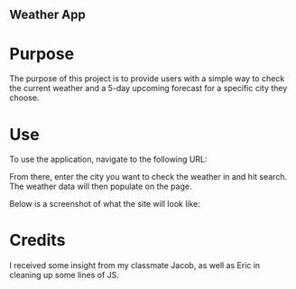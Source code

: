 ## Weather App

# Purpose

The purpose of this project is to provide users with a simple way to check the current weather and a 5-day upcoming forecast for a specific city they choose.

# Use

To use the application, navigate to the following URL:




From there, enter the city you want to check the weather in and hit search.
The weather data will then populate on the page.


Below is a screenshot of what the site will look like:





# Credits

I received some insight from my classmate Jacob, as well as Eric in cleaning up some lines of JS.
